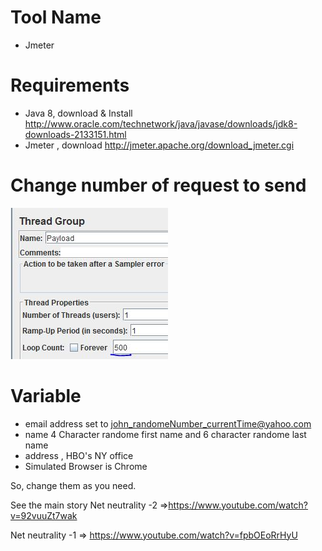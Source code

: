 # Tool Name
- Jmeter 

# Requirements 
- Java 8, download & Install http://www.oracle.com/technetwork/java/javase/downloads/jdk8-downloads-2133151.html
- Jmeter , download http://jmeter.apache.org/download_jmeter.cgi

# Change number of request to send
![change Number of Request](payload_loop.JPG)

# Variable 
- email address set to john_randomeNumber_currentTime@yahoo.com
- name 4 Character randome first name and 6 character randome last name  
- address , HBO's NY office 
- Simulated Browser is Chrome

So, change them as you need. 

See the main story 
Net neutrality -2 =>https://www.youtube.com/watch?v=92vuuZt7wak

Net neutrality -1 => https://www.youtube.com/watch?v=fpbOEoRrHyU
